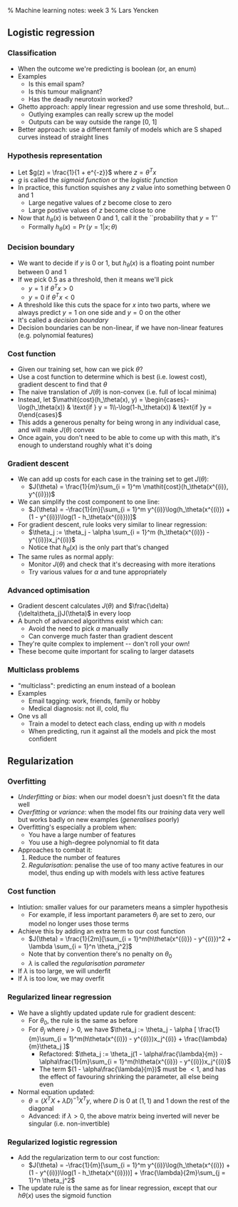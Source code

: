 % Machine learning notes: week 3
% Lars Yencken

## Logistic regression

### Classification

- When the outcome we're predicting is boolean (or, an enum)
- Examples
    - Is this email spam?
    - Is this tumour malignant?
    - Has the deadly neurotoxin worked?
- Ghetto approach: apply linear regression and use some threshold, but...
    - Outlying examples can really screw up the model
    - Outputs can be way outside the range [0, 1]
- Better approach: use a different family of models which are S shaped curves instead of straight lines

### Hypothesis representation

- Let $g(z) = \frac{1}{1 + e^{-z}}$ where $z = \theta^{T}x$
- $g$ is called the _sigmoid function_ or the _logistic function_
- In practice, this function squishes any $z$ value into something between 0 and 1
    - Large negative values of $z$ become close to zero
    - Large postive values of $z$ become close to one
- Now that $h_\theta(x)$ is between 0 and 1, call it the ``probability that $y = 1$''
    - Formally $h_\theta(x) = \Pr(y = 1 | x; \theta)$

### Decision boundary

- We want to decide if $y$ is 0 or 1, but $h_\theta(x)$ is a floating point number between 0 and 1
- If we pick 0.5 as a threshold, then it means we'll pick
    - $y = 1$ if $\theta^Tx > 0$
    - $y = 0$ if $\theta^Tx < 0$
- A threshold like this cuts the space for $x$ into two parts, where we always predict $y = 1$ on one side and $y = 0$ on the other
- It's called a _decision boundary_
- Decision boundaries can be non-linear, if we have non-linear features (e.g. polynomial features)

### Cost function

- Given our training set, how can we pick $\theta$?
- Use a cost function to determine which is best (i.e. lowest cost), gradient descent to find that $\theta$
- The naive translation of $J(\theta)$ is non-convex (i.e. full of local minima)
- Instead, let $\mathit{cost}(h_\theta(x), y) = \begin{cases}-\log(h_\theta(x)) & \text{if } y = 1\\-\log(1-h_\theta(x)) & \text{if }y = 0\end{cases}$
- This adds a generous penalty for being wrong in any individual case, and will make $J(\theta)$ convex
- Once again, you don't need to be able to come up with this math, it's enough to understand roughly what it's doing

### Gradient descent

- We can add up costs for each case in the training set to get $J(\theta)$:
    - $J(\theta) = \frac{1}{m}\sum_{i = 1}^m \mathit{cost}(h_\theta(x^{(i)}, y^{(i)}))$
- We can simplify the cost component to one line:
    - $J(\theta) = -\frac{1}{m}[\sum_{i = 1}^m y^{(i)}\log(h_\theta(x^{(i)}) + (1 - y^{(i)})\log(1 - h_\theta(x^{(i)}))]$
- For gradient descent, rule looks very similar to linear regression:
    - $\theta_j := \theta_j - \alpha \sum_{i = 1}^m (h_\theta(x^{(i)}) - y^{(i)})x_j^{(i)}$
    - Notice that $h_\theta(x)$ is the only part that's changed
- The same rules as normal apply:
    - Monitor $J(\theta)$ and check that it's decreasing with more iterations
    - Try various values for $\alpha$ and tune appropriately

### Advanced optimisation

- Gradient descent calculates $J(\theta)$ and $\frac{\delta}{\delta\theta_j}J(\theta)$ in every loop
- A bunch of advanced algorithms exist which can:
    - Avoid the need to pick $\alpha$ manually
    - Can converge much faster than gradient descent
- They're quite complex to implement -- don't roll your own!
- These become quite important for scaling to larger datasets

### Multiclass problems

- "multiclass": predicting an enum instead of a boolean
- Examples
    - Email tagging: work, friends, family or hobby
    - Medical diagnosis: not ill, cold, flu
- One vs all
    - Train a model to detect each class, ending up with $n$ models
    - When predicting, run it against all the models and pick the most confident

## Regularization

### Overfitting

- _Underfitting_ or _bias_: when our model doesn't just doesn't fit the data well
- _Overfitting_ or _variance_: when the model fits our _training_ data very well but works badly on new examples (_generalises_ poorly)
- Overfitting's especially a problem when:
    - You have a large number of features
    - You use a high-degree polynomial to fit data
- Approaches to combat it:
    1. Reduce the number of features
    2. _Regularisation_: penalise the use of too many active features in our model, thus ending up with models with less active features

### Cost function

- Intiution: smaller values for our parameters means a simpler hypothesis
    - For example, if less important parameters $\theta_j$ are set to zero, our model no longer uses those terms
- Achieve this by adding an extra term to our cost function
    - $J(\theta) = \frac{1}{2m}[\sum_{i = 1}^m(h\theta(x^{(i)}) - y^{(i)})^2 + \lambda \sum_{i = 1}^n \theta_j^2]$
    - Note that by convention there's no penalty on $\theta_0$
    - $\lambda$ is called the _regularisation parameter_
- If $\lambda$ is too large, we will underfit
- If $\lambda$ is too low, we may overfit

### Regularized linear regression

- We have a slightly updated update rule for gradient descent:
    - For $\theta_0$, the rule is the same as before
    - For $\theta_j$ where $j > 0$, we have $\theta_j := \theta_j - \alpha [ \frac{1}{m}\sum_{i = 1}^m(h\theta(x^{(i)}) - y^{(i)})x_j^{(i)} + \frac{\lambda}{m}\theta_j ]$
        - Refactored: $\theta_j := \theta_j(1 - \alpha\frac{\lambda}{m}) - \alpha\frac{1}{m}\sum_{i = 1}^m(h\theta(x^{(i)}) - y^{(i)})x_j^{(i)}$
        - The term $(1 - \alpha\frac{\lambda}{m})$ must be $< 1$, and has the effect of favouring shrinking the parameter, all else being even
- Normal equation updated:
    - $\theta = (X^TX + \lambda D)^{-1} X^Ty$, where $D$ is $0$ at $(1, 1)$ and $1$ down the rest of the diagonal
    - Advanced: if $\lambda > 0$, the above matrix being inverted will never be singular (i.e. non-invertible)

### Regularized logistic regression

- Add the regularization term to our cost function:
    - $J(\theta) = -\frac{1}{m}[\sum_{i = 1}^m y^{(i)}\log(h_\theta(x^{(i)}) + (1 - y^{(i)})\log(1 - h_\theta(x^{(i)}))] + \frac{\lambda}{2m}\sum_{j = 1}^n \theta_j^2$
- The update rule is the same as for linear regression, except that our $h\theta(x)$ uses the sigmoid function
